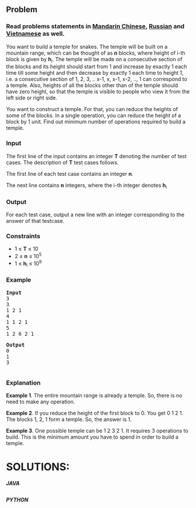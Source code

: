 <div id="problem-statement" class="_problemBody_lulsq_29 print"><h2>Problem</h2>
<h3>Read problems statements in <a target="_blank" href="https://www.codechef.com/download/translated/SNCKPA17/mandarin/SNTEMPLE.pdf" rel="nofollow noreferrer noopener">Mandarin Chinese</a>, <a target="_blank" href="https://www.codechef.com/download/translated/SNCKPA17/russian/SNTEMPLE.pdf" rel="nofollow noreferrer noopener">Russian</a> and <a target="_blank" href="https://www.codechef.com/download/translated/SNCKPA17/vietnamese/SNTEMPLE.pdf" rel="nofollow noreferrer noopener">Vietnamese</a> as well.</h3>
<p>You want to build a temple for snakes. The temple will be built on a mountain range, which can be thought of as <b>n</b> blocks, where height of i-th block is given by <b>h</b><sub>i</sub>. The temple will be made on a consecutive section of the blocks and its height should start from 1 and increase by exactly 1 each time till some height and then decrease by exactly 1 each time to height 1, 
i.e. a consecutive section of 1, 2, 3, .. x-1, x, x-1, x-2, .., 1 can correspond to a temple. Also, heights of all the blocks other than of the temple should have zero height, so that the temple is visible to people who view it from the left side or right side.</p>
<p>You want to construct a temple. For that, you can reduce the heights of some of the blocks. In a single operation, you can reduce the height of a block by 1 unit. Find out minimum number of operations required to build a temple.</p>
<h3>Input</h3>
<p>The first line of the input contains an integer <b>T</b> denoting the number of test cases. The description of <b>T</b> test cases follows.</p>
<p>The first line of each test case contains an integer <b>n</b>.</p>
<p>The next line contains <b>n</b> integers, where the i-th integer denotes <b>h</b><sub>i</sub></p>
<h3>Output</h3>
<p>For each test case, output a new line with an integer corresponding to the answer of that testcase.</p>
<h3>Constraints</h3>
<ul>
<li>1 ≤ <b>T</b> ≤ 10</li>
<li>2 ≤ <b>n</b> ≤ 10<sup>5</sup></li>
<li>1 ≤ <b>h</b><sub>i</sub> ≤ 10<sup>9</sup></li>
</ul>
<h3>Example</h3>
<pre><b>Input</b>
3
3
1 2 1
4
1 1 2 1
5
1 2 6 2 1
<p><b>Output</b>
0
1
3
</p></pre><p></p>
<h3>Explanation</h3>
<p><b>Example 1</b>. The entire mountain range is already a temple. So, there is no need to make any operation.</p>
<p><b>Example 2</b>. If you reduce the height of the first block to 0. You get 0 1 2 1. The blocks 1, 2, 1 form a temple. So, the answer is 1.</p>
<p><b>Example 3</b>. One possible temple can be 1 2 3 2 1. It requires 3 operations to build. This is the minimum amount you have to spend in order to build a temple.</p></div>

# SOLUTIONS:

***JAVA***
```
```

***PYTHON***
```
```
